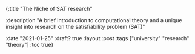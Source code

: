{:title "The Niche of SAT research"

 :description "A brief introduction to computational theory and a unique insight into research on the satisfiability problem (SAT)"

 :date "2021-01-25"
 :draft? true
 :layout :post
 :tags ["university" "research" "theory"]
 :toc true}
